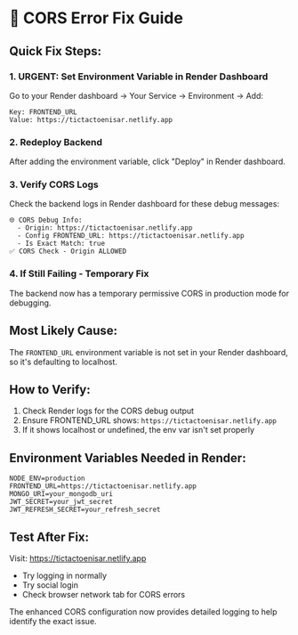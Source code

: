 # 🚨 CORS Error Fix Guide

## Quick Fix Steps:

### 1. **URGENT: Set Environment Variable in Render Dashboard**

Go to your Render dashboard → Your Service → Environment → Add:
```
Key: FRONTEND_URL
Value: https://tictactoenisar.netlify.app
```

### 2. **Redeploy Backend**
After adding the environment variable, click "Deploy" in Render dashboard.

### 3. **Verify CORS Logs**
Check the backend logs in Render dashboard for these debug messages:
```
🌐 CORS Debug Info:
  - Origin: https://tictactoenisar.netlify.app
  - Config FRONTEND_URL: https://tictactoenisar.netlify.app
  - Is Exact Match: true
✅ CORS Check - Origin ALLOWED
```

### 4. **If Still Failing - Temporary Fix**
The backend now has a temporary permissive CORS in production mode for debugging.

## Most Likely Cause:
The `FRONTEND_URL` environment variable is not set in your Render dashboard, so it's defaulting to localhost.

## How to Verify:
1. Check Render logs for the CORS debug output
2. Ensure FRONTEND_URL shows: `https://tictactoenisar.netlify.app`
3. If it shows localhost or undefined, the env var isn't set properly

## Environment Variables Needed in Render:

```
NODE_ENV=production
FRONTEND_URL=https://tictactoenisar.netlify.app
MONGO_URI=your_mongodb_uri
JWT_SECRET=your_jwt_secret
JWT_REFRESH_SECRET=your_refresh_secret
```

## Test After Fix:
Visit: https://tictactoenisar.netlify.app
- Try logging in normally
- Try social login
- Check browser network tab for CORS errors

The enhanced CORS configuration now provides detailed logging to help identify the exact issue.

